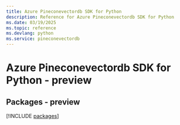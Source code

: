 ```yaml
---
title: Azure Pineconevectordb SDK for Python
description: Reference for Azure Pineconevectordb SDK for Python
ms.date: 03/19/2025
ms.topic: reference
ms.devlang: python
ms.service: pineconevectordb
---
```

# Azure Pineconevectordb SDK for Python - preview
## Packages - preview
[!INCLUDE [packages](pineconevectordb-index.md)]